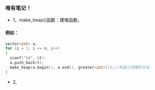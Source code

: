### 唯有笔记！


* 1，make_heap()函数：建堆函数，
#### 例如：
```cpp
vector<int> a;
for (i = 1; i <= n; i++)
{
  scanf("%d", &t);
  a.push_back(t);
  make_heap(a.begin(), a.end(), greater<int>());//构造小顶堆的方法 
}

```
* 2,



